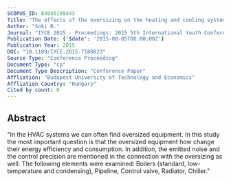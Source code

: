 ```yaml
---
SCOPUS_ID: 84946199443
Title: "The effects of the oversizing on the heating and cooling systems"
Author: "Soki R."
Journal: "IYCE 2015 - Proceedings: 2015 5th International Youth Conference on Energy"
Publication Date: {'$date': '2015-08-05T00:00:00Z'}
Publication Year: 2015
DOI: "10.1109/IYCE.2015.7180823"
Source Type: "Conference Proceeding"
Document Type: "cp"
Document Type Description: "Conference Paper"
Affliation: "Budapest University of Technology and Economics"
Affliation Country: "Hungary"
Cited by count: 0
---
```


## Abstract
"In the HVAC systems we can often find oversized equipment. In this study the most important question is that the oversized equipment how change their energy efficiency and consumption. In addition, the emitted noise and the control precision are mentioned in the connection with the oversizing as well. The following elements were examined: Boilers (standard, low-temperature and condensing), Pipeline, Control valve, Radiator, Chiller."
